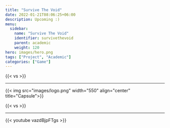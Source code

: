 ```yaml
---
title: "Survive The Void"
date: 2022-01-21T08:06:25+06:00
description: Upcoming :)
menu:
  sidebar:
    name: "Survive The Void"
    identifier: survivethevoid
    parent: academic
    weight: 120
hero: images/hero.png
tags: ["Project", "Academic"]
categories: ["Game"]
---
```

<p style="text-align: center;">
<!--- 
<a href="https://www.facebook.com/PhantomBeasts"><img src="/facebook.svg" width="25" align="center"><a>
<a href="https://store.steampowered.com/app/1483000/Phantom_Beasts__Redemption/"><img src="/steam.svg" width="25" align="center"><a>
<a href="https://github.com/Phoder1/Spacetaurant"><img src="/github.svg" width="25" align="center"><a>
<a href="https://supersky.games/"><img src="/external-link.svg" width="25" align="center"><a>
--->
</p>


{{< vs >}}

---

{{< img src="images/logo.png" width="550" align="center" title="Capsule">}}

{{< vs >}}

---



{{< youtube vazdBjpFTgs >}}